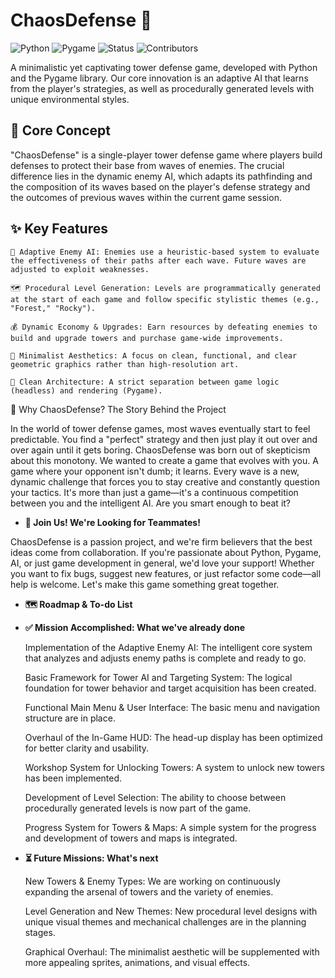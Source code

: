 # ChaosDefense 🚀

![Python](https://img.shields.io/badge/Python-3776AB?style=for-the-badge&logo=python&logoColor=white)
![Pygame](https://img.shields.io/badge/Pygame-FF1493?style=for-the-badge&logo=pygame&logoColor=white)
![Status](https://img.shields.io/badge/Status-In%20Development-blue)
![Contributors](https://img.shields.io/github/contributors/Robinator9002/ChaosDefense) 

A minimalistic yet captivating tower defense game, developed with Python and the Pygame library. Our core innovation is an adaptive AI that learns from the player's strategies, as well as procedurally generated levels with unique environmental styles.

## 🎯 Core Concept

"ChaosDefense" is a single-player tower defense game where players build defenses to protect their base from waves of enemies. The crucial difference lies in the dynamic enemy AI, which adapts its pathfinding and the composition of its waves based on the player's defense strategy and the outcomes of previous waves within the current game session.

## ✨ Key Features

    🧠 Adaptive Enemy AI: Enemies use a heuristic-based system to evaluate the effectiveness of their paths after each wave. Future waves are adjusted to exploit weaknesses.

    🗺️ Procedural Level Generation: Levels are programmatically generated at the start of each game and follow specific stylistic themes (e.g., "Forest," "Rocky").

    💰 Dynamic Economy & Upgrades: Earn resources by defeating enemies to build and upgrade towers and purchase game-wide improvements.

    🎨 Minimalist Aesthetics: A focus on clean, functional, and clear geometric graphics rather than high-resolution art.

    🧱 Clean Architecture: A strict separation between game logic (headless) and rendering (Pygame).

🎲 Why ChaosDefense? The Story Behind the Project

In the world of tower defense games, most waves eventually start to feel predictable. You find a "perfect" strategy and then just play it out over and over again until it gets boring. ChaosDefense was born out of skepticism about this monotony. We wanted to create a game that evolves with you. A game where your opponent isn't dumb; it learns. Every wave is a new, dynamic challenge that forces you to stay creative and constantly question your tactics. It's more than just a game—it's a continuous competition between you and the intelligent AI. Are you smart enough to beat it?

* **🤝 Join Us! We're Looking for Teammates!**

ChaosDefense is a passion project, and we're firm believers that the best ideas come from collaboration. If you're passionate about Python, Pygame, AI, or just game development in general, we'd love your support! Whether you want to fix bugs, suggest new features, or just refactor some code—all help is welcome. Let's make this game something great together.

* **🗺️ Roadmap & To-do List**


* **✅ Mission Accomplished: What we've already done**

    Implementation of the Adaptive Enemy AI: The intelligent core system that analyzes and adjusts enemy paths is complete and ready to go.

    Basic Framework for Tower AI and Targeting System: The logical foundation for tower behavior and target acquisition has been created.

    Functional Main Menu & User Interface: The basic menu and navigation structure are in place.

    Overhaul of the In-Game HUD: The head-up display has been optimized for better clarity and usability.

    Workshop System for Unlocking Towers: A system to unlock new towers has been implemented.

    Development of Level Selection: The ability to choose between procedurally generated levels is now part of the game.

    Progress System for Towers & Maps: A simple system for the progress and development of towers and maps is integrated.


* **⏳ Future Missions: What's next**

    New Towers & Enemy Types: We are working on continuously expanding the arsenal of towers and the variety of enemies.

    Level Generation and New Themes: New procedural level designs with unique visual themes and mechanical challenges are in the planning stages.

    Graphical Overhaul: The minimalist aesthetic will be supplemented with more appealing sprites, animations, and visual effects.
